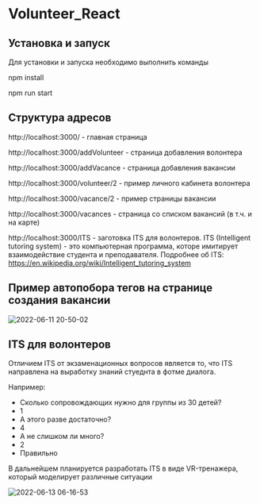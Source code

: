 # Volunteer_React

## Установка и запуск

Для установки и запуска необходимо выполнить команды

   npm install

   npm run start

##  Структура адресов

http://localhost:3000/ - главная страница

http://localhost:3000/addVolunteer - страница добавления волонтера

http://localhost:3000/addVacance - страница добавления вакансии

http://localhost:3000/volunteer/2 - пример личного кабинета волонтера

http://localhost:3000/vacance/2 - пример страницы вакансии

http://localhost:3000/vacances - страница со списком вакансий (в т.ч. и на карте)

http://localhost:3000/ITS - заготовка ITS для волонтеров. ITS (Intelligent tutoring system) - это компьютерная программа, которе имитирует взаимодействие студента и преподавателя. Подробнее об ITS: https://en.wikipedia.org/wiki/Intelligent_tutoring_system


## Пример автопобора тегов на странице создания вакансии

![2022-06-11 20-50-02](https://user-images.githubusercontent.com/46486489/173245675-c123cd8d-2df8-4f98-889e-b10dcaf5227c.gif)

## ITS для волонтеров

Отличием ITS от экзаменационных вопросов является то, что ITS направлена на выработку знаний стуеднта в фотме диалога.

Например:
- Сколько сопровождающих нужно для группы из 30 детей?
- 1
- А этого разве достаточно?
- 4
- А не слишком ли много?
- 2
- Правильно

В дальнейшем планируется разработать  ITS в виде VR-тренажера, который моделирует различные ситуации

![2022-06-13 06-16-53](https://user-images.githubusercontent.com/46486489/173273509-10a5e3bd-b703-4271-8354-6dc1d6efc95f.gif)
